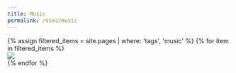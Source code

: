 ```yaml
---
title: Music
permalink: /vies/music
---
```


<div class='d-flex flex-row flex-wrap'>
  {% assign filtered_items = site.pages | where: 'tags', 'music' %}
  {% for item in filtered_items %}
  <div class="col-3">
    <a href="{{ item.permalink }}">
      <img class="gallery-item-image" src="{{ item.image }}"/>
    </a>
  </div>
  {% endfor %}
</div>
